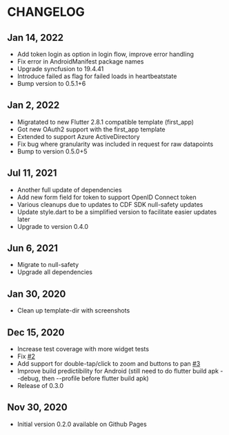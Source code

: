 # CHANGELOG

## Jan 14, 2022

* Add token login as option in login flow, improve error handling
* Fix error in AndroidManifest package names
* Upgrade syncfusion to 19.4.41
* Introduce failed as flag for failed loads in heartbeatstate
* Bump version to 0.5.1+6

## Jan 2, 2022

* Migratated to new Flutter 2.8.1 compatible template (first_app)
* Got new OAuth2 support with the first_app template
* Extended to support Azure ActiveDirectory
* Fix bug where granularity was included in request for raw datapoints
* Bump to version 0.5.0+5

## Jul 11, 2021

* Another full update of dependencies
* Add new form field for token to support OpenID Connect token
* Various cleanups due to updates to CDF SDK null-safety updates
* Update style.dart to be a simplified version to facilitate easier updates later
* Upgrade to version 0.4.0

## Jun 6, 2021

* Migrate to null-safety
* Upgrade all dependencies

## Jan 30, 2020

* Clean up template-dir with screenshots

## Dec 15, 2020

* Increase test coverage with more widget tests
* Fix [#2](https://github.com/gregertw/cognite_flutter_demo/issues/2)
* Add support for double-tap/click to zoom and buttons to pan [#3](https://github.com/gregertw/cognite_flutter_demo/issues/3)
* Improve build predictibility for Android (still need to do flutter build apk --debug, then --profile before flutter build apk)
* Release of 0.3.0

## Nov 30, 2020

* Initial version 0.2.0 available on Github Pages